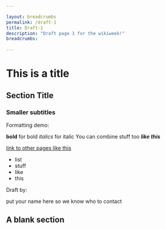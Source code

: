 ```yaml
---

layout: breadcrumbs
permalink: /draft-1
title: Draft-1
description: "Draft page 1 for the wikiweek!"
breadcrumbs:
  
---
```



<div markdown="1" class=" ghcms ghcms-section-1">

# This is a title

## Section Title

### Smaller subtitles

Formatting demo:

**bold** for bold
*italics* for italic
You can combine stuff too ***like this***

[link to other pages like this](https://www.botworld.wiki)

- list
- stuff
- like 
- this

</div>

Draft by:
<div markdown="1" class=" ghcms ghcms-editors">
put your name here so we know who to contact 
</div>


## A blank section
<div markdown="1" class=" ghcms ghcms-section-2>
</div>
